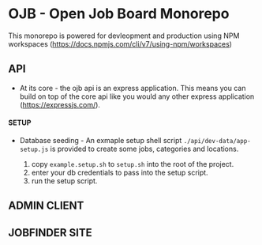 # OJB - Open Job Board Monorepo

This monorepo is powered for devleopment and production using NPM workspaces (https://docs.npmjs.com/cli/v7/using-npm/workspaces)

## API

- At its core - the ojb api is an express application. This means you can build on top of the core api like you would any other express application (https://expressjs.com/).

#### SETUP

- Database seeding - An exmaple setup shell script ```./api/dev-data/app-setup.js``` is provided to create some jobs, categories and locations.

    1) copy ```example.setup.sh``` to ```setup.sh``` into the root of the project.
    2) enter your db credentials to pass into the setup script.
    3) run the setup script.

## ADMIN CLIENT

## JOBFINDER SITE